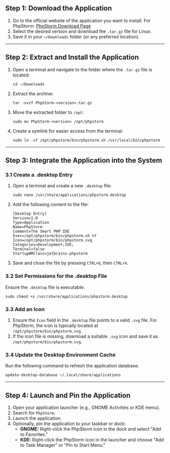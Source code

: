 ## Step 1: Download the Application
1. Go to the official website of the application you want to install. For PhpStorm:
   [PhpStorm Download Page](https://www.jetbrains.com/phpstorm/download/other.html)
2. Select the desired version and download the `.tar.gz` file for Linux.
3. Save it in your `~/Downloads` folder (or any preferred location).

---

## Step 2: Extract and Install the Application
1. Open a terminal and navigate to the folder where the `.tar.gz` file is located:
   ```
   cd ~/Downloads
   ```
2. Extract the archive:
   ```
   tar -xvzf PhpStorm-<version>.tar.gz
   ```
3. Move the extracted folder to `/opt`:
   ```
   sudo mv PhpStorm-<version> /opt/phpstorm
   ```
4. Create a symlink for easier access from the terminal:
   ```
   sudo ln -sf /opt/phpstorm/bin/phpstorm.sh /usr/local/bin/phpstorm
   ```

---

## Step 3: Integrate the Application into the System
### 3.1 Create a .desktop Entry
1. Open a terminal and create a new `.desktop` file:
   ```
   sudo nano /usr/share/applications/phpstorm.desktop
   ```
2. Add the following content to the file:
   ```
   [Desktop Entry]
   Version=1.0
   Type=Application
   Name=PhpStorm
   Comment=The Smart PHP IDE
   Exec=/opt/phpstorm/bin/phpstorm.sh %f
   Icon=/opt/phpstorm/bin/phpstorm.svg
   Categories=Development;IDE;
   Terminal=false
   StartupWMClass=jetbrains-phpstorm
   ```
3. Save and close the file by pressing `CTRL+O`, then `CTRL+X`.

### 3.2 Set Permissions for the .desktop File
Ensure the `.desktop` file is executable:
```
sudo chmod +x /usr/share/applications/phpstorm.desktop
```

### 3.3 Add an Icon
1. Ensure the `Icon` field in the `.desktop` file points to a valid `.svg` file. For PhpStorm, the icon is typically located at `/opt/phpstorm/bin/phpstorm.svg`.
2. If the icon file is missing, download a suitable `.svg` icon and save it as `/opt/phpstorm/bin/phpstorm.svg`.

### 3.4 Update the Desktop Environment Cache
Run the following command to refresh the application database:
```
update-desktop-database ~/.local/share/applications
```

---

## Step 4: Launch and Pin the Application
1. Open your application launcher (e.g., GNOME Activities or KDE menu).
2. Search for `PhpStorm`.
3. Launch the application.
4. Optionally, pin the application to your taskbar or dock:
   - **GNOME:** Right-click the PhpStorm icon in the dock and select "Add to Favorites."
   - **KDE:** Right-click the PhpStorm icon in the launcher and choose "Add to Task Manager" or "Pin to Start Menu."
